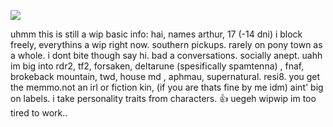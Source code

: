 ![](https://file.garden/aKFaU3F67woikQA_/Untitled950_20250817143922.png)

uhmm this is still a wip basic info: hai, names arthur, 17 (-14 dni) i block freely, everythins a wip right now. southern pickups. rarely on pony town as a whole. i dont bite though say hi. bad a conversations. socially anept.
uahh im big into rdr2, tf2, forsaken, deltarune (spesifically spamtenna) , fnaf, brokeback mountain, twd, house md , aphmau, supernatural. resi8. you get the memmo.not an irl or fiction kin, (if you are thats fine by me idm) aint' big on labels. i take personality traits from characters. 👍
uegeh wipwip im too tired to work..

